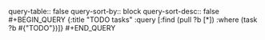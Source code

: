 query-table:: false
query-sort-by:: block
query-sort-desc:: false
#+BEGIN_QUERY
{:title "TODO tasks"
 :query [:find (pull ?b [*])
         :where
         (task ?b #{"TODO"})]}
#+END_QUERY
